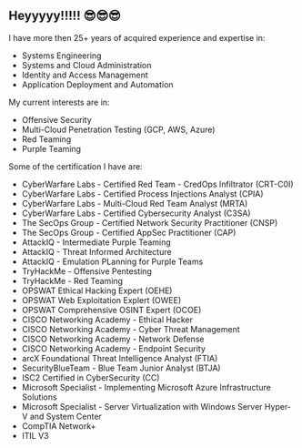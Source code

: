 ## Heyyyyy!!!!! 😎😎😎

I have more then 25+ years of acquired experience and expertise in:
* Systems Engineering
* Systems and Cloud Administration
* Identity and Access Management
* Application Deployment and Automation

My current interests are in:
* Offensive Security
* Multi-Cloud Penetration Testing (GCP, AWS, Azure)
* Red Teaming
* Purple Teaming

Some of the certification I have are:
* CyberWarfare Labs - Certified Red Team - CredOps Infiltrator (CRT-C0I)
* CyberWarfare Labs - Certified Process Injections Analyst (CPIA)
* CyberWarfare Labs - Multi-Cloud Red Team Analyst (MRTA)
* CyberWarfare Labs - Certified Cybersecurity Analyst (C3SA)
* The SecOps Group - Certified Network Security Practitioner (CNSP)
* The SecOps Group - Certified AppSec Practitioner (CAP)
* AttackIQ - Intermediate Purple Teaming
* AttackIQ - Threat Informed Architecture
* AttackIQ - Emulation PLanning for Purple Teams
* TryHackMe - Offensive Pentesting
* TryHackMe - Red Teaming
* OPSWAT Ethical Hacking Expert (OEHE)
* OPSWAT Web Exploitation Explert (OWEE)
* OPSWAT Comprehensive OSINT Expert (OCOE)
* CISCO Networking Academy - Ethical Hacker
* CISCO Networking Academy - Cyber Threat Management
* CISCO Networking Academy - Network Defense
* CISCO Networking Academy - Endpoint Security
* arcX Foundational Threat Intelligence Analyst (FTIA)
* SecurityBlueTeam - Blue Team Junior Analyst (BTJA)
* ISC2 Certified in CyberSecurity (CC)
* Microsoft Specialist - Implementing Microsoft Azure Infrastructure Solutions
* Microsoft Specialist - Server Virtualization with Windows Server Hyper-V and System Center
* CompTIA Network+
* ITIL V3

<!--
**sherwinps/sherwinps** is a ✨ _special_ ✨ repository because its `README.md` (this file) appears on your GitHub profile.

Here are some ideas to get you started:

- 🔭 I’m currently working on ...
- 🌱 I’m currently learning ...
- 👯 I’m looking to collaborate on ...
- 🤔 I’m looking for help with ...
- 💬 Ask me about ...
- 📫 How to reach me: ...
- 😄 Pronouns: ...
- ⚡ Fun fact: ...
-->
